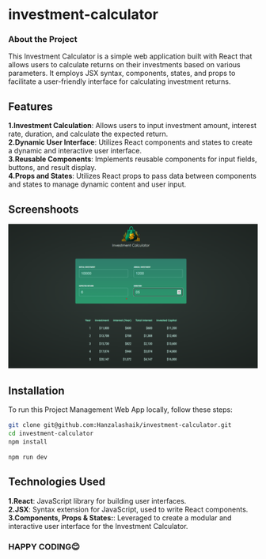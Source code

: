# investment-calculator

### About the Project 
This Investment Calculator is a simple web application built with React that allows users to calculate returns on their investments based on various parameters. It employs JSX syntax, components, states, and props to facilitate a user-friendly interface for calculating investment returns.

## Features
<b>1.Investment Calculation</b>: Allows users to input investment amount, interest rate, duration, and calculate the expected return.<br>
<b>2.Dynamic User Interface</b>: Utilizes React components and states to create a dynamic and interactive user interface.<br>
<b>3.Reusable Components</b>: Implements reusable components for input fields, buttons, and result display.<br>
<b>4.Props and States</b>: Utilizes React props to pass data between components and states to manage dynamic content and user input.<br>

## Screenshoots

![Image](https://github.com/Hanzalashaik/investment-calculator/blob/main/public/investment%20page.png "Image")

## Installation

To run this Project Management Web App locally, follow these steps:

```bash
git clone git@github.com:Hanzalashaik/investment-calculator.git
cd investment-calculator
npm install
```
```bash
npm run dev
```
## Technologies Used
<b>1.React</b>: JavaScript library for building user interfaces.<br>
<b>2.JSX</b>: Syntax extension for JavaScript, used to write React components.<br>
<b>3.Components, Props & States:</b>: Leveraged to create a modular and interactive user interface for the Investment Calculator.<br>


### HAPPY CODING😊